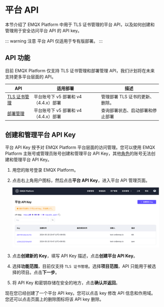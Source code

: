 # 平台 API

本节介绍了 EMQX Platform 中用于 TLS 证书管理的平台 API，以及如何创建和管理用于安全访问平台 API 的 API key。

::: warning 注意
平台 API 仅适用于专有版部署。
:::

## API 功能

目前 EMQX Platform 仅支持 TLS 证书管理和部署管理 API，我们计划将在未来支持更多平台层面的 API。

| API                                  | 适用部署                             | 描述                             |
| ------------------------------------ | ------------------------------------ | -------------------------------- |
| [TLS 证书管理](./tls_certificate.md) | 平台账号下 v5 部署和 v4（4.4.x）部署 | 管理部署 TLS 证书的更新、删除。  |
| [部署管理](./deployment_manage.md)   | 平台账号下 v5 部署和 v4（4.4.x）部署 | 查询部署状态、启动部署和停止部署 |


## 创建和管理平台 API Key

平台 API Key 授予对 EMQX Platform 平台层面的访问管理。您可以使用 EMQX Platform 主账号或管理员账号创建和管理平台 API Key，其他[角色](../feature/role.md)的账号无法创建和管理平台 API Key。

1. 用您的账号登录 EMQX Platform。

2. 点击右上角用户图标，然后点击**平台 API Key**，进入平台 API 管理页面。

   ![platform_key](./_assets/platform_key.png)

3. 点击**创建新的 Key**，填写 API Key 描述，点击**创建平台 API Key**。

4. 选择**功能范围**，目前仅支持 `TLS 证书管理`。选择**项目范围**，API 只能用于被选择的项目。点击**下一步**。

5. 将 API Key 和密钥存储在安全的地方，点击**确认并返回**。

现在您已经创建了一个平台 API key。您可以点击 key 修改 API 信息和作用域。您还可以点击页面上的删除图标将该 API key 删除。

